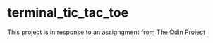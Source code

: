 # terminal_tic_tac_toe

This project is in response to an assigngment from [The Odin Project](https://www.theodinproject.com/lessons/ruby-tic-tac-toe)
